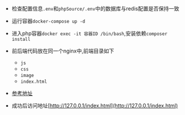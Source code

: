 
- 检查配置信息`.env`和`phpSource/.env`中的数据库与redis配置是否保持一致

- 运行容器`docker-compose up -d`

- 进入php容器`docker exec -it 容器ID /bin/bash`,安装依赖`composer install`

- 前后端代码放在同一个nginx中,前端目录如下

    - `js`
    - `css`
    - `image`
    - `index.html`

- [参考地址](https://www.yuque.com/bzsxmz/siuq1w/kggzna)

- 成功后访问地址[http://127.0.0.1/index.html](http://127.0.0.1/index.html)